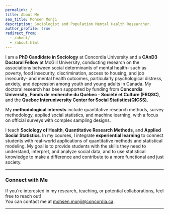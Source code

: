 ```yaml
---
permalink: /
title: About Me
seo_title: Mohsen Monji
description: Sociologist and Population Mental Health Researcher.
author_profile: true
redirect_from: 
  - /about/
  - /about.html
---
```



I am a **PhD Candidate in Sociology** at Concordia University and a **CAnD3 Doctoral Fellow** at McGill University, conducting research on the associations between social determinants of mental health- such as poverty, food insecurity, discrimination, access to housing, and job insecurity- and mental health outcomes, particularly psychological distress, anxiety, and depression among youth and young adults in Canada. My doctoral research has been supported by funding from **Concordia University**, **Fonds de recherche du Québec – Société et Culture (FRQSC)**, and the **Quebec Interuniversity Center for Social Statistics(QICSS)**.

My **methodological interests** include quantitative research methods, survey methodology, applied social statistics, and machine learning, with a focus on official surveys with complex sampling designs.

I teach **Sociology of Health**, **Quantitative Research Methods**, and **Applied Social Statistics**. In my courses, I integrate **experiential learning** to connect students with real-world applications of quantitative methods and statistical modeling. My goal is to provide students with the skills they need to understand, interpret, and analyze social data, and to use statistical knowledge to make a difference and contribute to a more functional and just society.

---


### Connect with Me
If you're interested in my research, teaching, or potential collaborations, feel free to reach out!  
You can contact me at [mohsen.monji@concordia.ca](mailto:mohsen.monji@concordia.ca).

---

